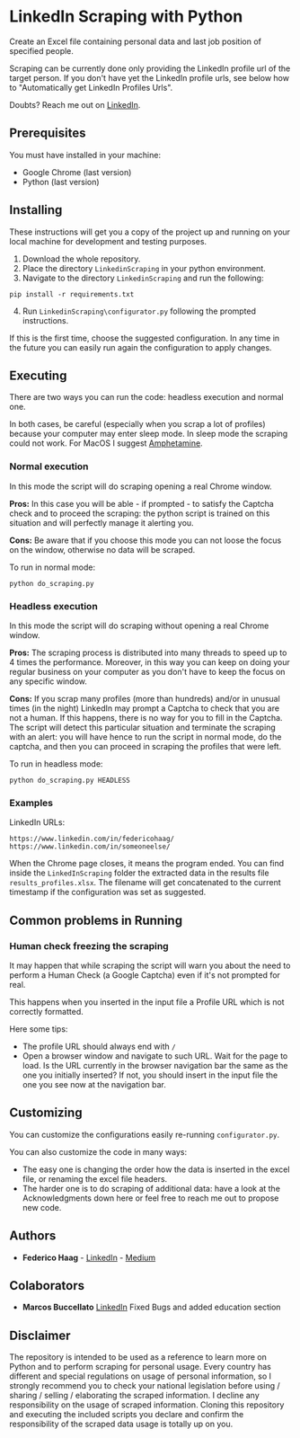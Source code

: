 # LinkedIn Scraping with Python

Create an Excel file containing personal data and last job position of specified people.

Scraping can be currently done only providing the LinkedIn profile url of the target person. If you don't have yet the LinkedIn profile urls, see below how to "Automatically get LinkedIn Profiles Urls".

Doubts? Reach me out on [LinkedIn](https://www.linkedin.com/in/federicohaag/).

## Prerequisites

You must have installed in your machine:
* Google Chrome (last version)
* Python (last version)


## Installing

These instructions will get you a copy of the project up and running on your local machine for development and testing purposes.

1. Download the whole repository.
2. Place the directory `LinkedinScraping` in your python environment.
3. Navigate to the directory `LinkedinScraping` and run the following:
```
pip install -r requirements.txt
```
4. Run `LinkedinScraping\configurator.py` following the prompted instructions.
 

If this is the first time, choose the suggested configuration.
In any time in the future you can easily run again the configuration to apply changes.

## Executing

There are two ways you can run the code: headless execution and normal one.

In both cases, be careful (especially when you scrap a lot of profiles) because your computer may enter sleep mode. In sleep mode the scraping could not work. For MacOS I suggest [Amphetamine](https://apps.apple.com/it/app/amphetamine/id937984704?mt=12).

### Normal execution
In this mode the script will do scraping opening a real Chrome window.

**Pros:** In this case you will be able - if prompted - to satisfy the Captcha check and to proceed the scraping: the python script is trained on this situation and will perfectly manage it alerting you.

**Cons:** Be aware that if you choose this mode you can not loose the focus on the window, otherwise no data will be scraped.

To run in normal mode:
```
python do_scraping.py
```

### Headless execution
In this mode the script will do scraping without opening a real Chrome window.

**Pros:** The scraping process is distributed into many threads to speed up to 4 times the performance. Moreover, in this way you can keep on doing your regular business on your computer as you don't have to keep the focus on any specific window.

**Cons:** If you scrap many profiles (more than hundreds) and/or in unusual times (in the night) LinkedIn may prompt a Captcha to check that you are not a human. If this happens, there is no way for you to fill in the Captcha. The script will detect this particular situation and terminate the scraping with an alert: you will have hence to run the script in normal mode, do the captcha, and then you can proceed in scraping the profiles that were left.

To run in headless mode:
```
python do_scraping.py HEADLESS
```

### Examples

LinkedIn URLs:
```
https://www.linkedin.com/in/federicohaag/
https://www.linkedin.com/in/someoneelse/
```

When the Chrome page closes, it means the program ended.
You can find inside the `LinkedInScraping` folder the extracted data in the results file `results_profiles.xlsx`.
The filename will get concatenated to the current timestamp if the configuration was set as suggested.


## Common problems in Running

### Human check freezing the scraping
It may happen that while scraping the script will warn you about the need to perform a Human Check (a Google Captcha) even if it's not prompted for real.

This happens when you inserted in the input file a Profile URL which is not correctly formatted.

Here some tips:
* The profile URL should always end with `/`
* Open a browser window and navigate to such URL. Wait for the page to load. Is the URL currently in the browser navigation bar the same as the one you initially inserted? If not, you should insert in the input file the one you see now at the navigation bar.

## Customizing

You can customize the configurations easily re-running `configurator.py`.

You can also customize the code in many ways:
* The easy one is changing the order how the data is inserted in the excel file, or renaming the excel file headers.
* The harder one is to do scraping of additional data: have a look at the Acknowledgments down here or feel free to reach me out to propose new code.

## Authors

* **Federico Haag** - [LinkedIn](https://www.linkedin.com/in/federicohaag/) - [Medium](https://medium.com/@federicohaag)

## Colaborators

* **Marcos Buccellato** [LinkedIn](https://www.linkedin.com/in/marcos-buccellato-3b07567/) 
Fixed Bugs and added education section

## Disclaimer

The repository is intended to be used as a reference to learn more on Python and to perform scraping for personal usage. Every country has different and special regulations on usage of personal information, so I strongly recommend you to check your national legislation before using / sharing / selling / elaborating the scraped information. I decline any responsibility on the usage of scraped information. Cloning this repository and executing the included scripts you declare and confirm the responsibility of the scraped data usage is totally up on you.
